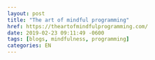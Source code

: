 ```yaml
---
layout: post
title: "The art of mindful programming"
href: https://theartofmindfulprogramming.com/
date: 2019-02-23 09:11:49 -0600
tags: [blogs, mindfulness, programming]
categories: EN
---
```

